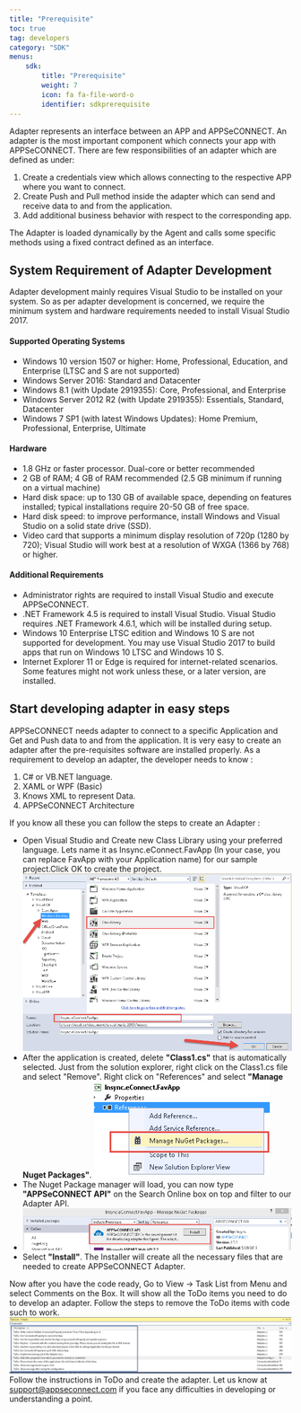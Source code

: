 ```yaml
---
title: "Prerequisite"
toc: true
tag: developers
category: "SDK"
menus: 
    sdk:
        title: "Prerequisite"
        weight: 7
        icon: fa fa-file-word-o
        identifier: sdkprerequisite
---
```

Adapter represents an interface between an APP and APPSeCONNECT. An adapter is the most important component which connects your app with APPSeCONNECT. There are few responsibilities of an adapter which are defined as under: 

1. Create a credentials view which allows connecting to the respective APP where you want to connect.
2. Create Push and Pull method inside the adapter which can send and receive data to and from the application.
3. Add additional business behavior with respect to the corresponding app.

The Adapter is loaded dynamically by the Agent and calls some specific methods using a fixed contract defined as an interface. 

## System Requirement of Adapter Development

Adapter development mainly requires Visual Studio to be installed on your system. So as per adapter development is concerned, we require the minimum system and hardware requirements needed to install Visual Studio 2017.

#### Supported Operating Systems

* Windows 10 version 1507 or higher: Home, Professional, Education, and Enterprise (LTSC and S are not supported)
* Windows Server 2016: Standard and Datacenter
* Windows 8.1 (with Update 2919355): Core, Professional, and Enterprise
* Windows Server 2012 R2 (with Update 2919355): Essentials, Standard, Datacenter
* Windows 7 SP1 (with latest Windows Updates): Home Premium, Professional, Enterprise, Ultimate

#### Hardware

* 1.8 GHz or faster processor. Dual-core or better recommended
* 2 GB of RAM; 4 GB of RAM recommended (2.5 GB minimum if running on a virtual machine)
* Hard disk space: up to 130 GB of available space, depending on features installed; typical installations require 20-50 GB of free space.
* Hard disk speed: to improve performance, install Windows and Visual Studio on a solid state drive (SSD).
* Video card that supports a minimum display resolution of 720p (1280 by 720); Visual Studio will work best at a resolution of WXGA (1366 by 768) or higher.

#### Additional Requirements

* Administrator rights are required to install Visual Studio and execute APPSeCONNECT.
* .NET Framework 4.5 is required to install Visual Studio. Visual Studio requires .NET Framework 4.6.1, which will be installed during setup.
* Windows 10 Enterprise LTSC edition and Windows 10 S are not supported for development. You may use Visual Studio 2017 to build apps that run on Windows 10 LTSC and Windows 10 S.
* Internet Explorer 11 or Edge is required for internet-related scenarios. Some features might not work unless these, or a later version, are installed.


## Start developing adapter in easy steps

APPSeCONNECT needs adapter to connect to a specific Application and Get and Push data to and from the application. It is very easy to create an adapter after the pre-requisites software are installed properly. As a requirement to develop an adapter, the developer needs to know : 

1. C# or VB.NET language.
2. XAML or WPF (Basic)
3. Knows XML to represent Data.
4. APPSeCONNECT Architecture

If you know all these you can follow the steps to create an Adapter : 

* Open Visual Studio and Create new Class Library using your preferred language. 
Lets name it as Insync.eConnect.FavApp (In your case, you can replace FavApp with your Application name) for our sample project.Click OK to create the project.
![Choose Project](/staticfiles/sdk-references/media/choose-project.png)
* After the application is created, delete **"Class1.cs"** that is automatically selected. Just from the solution explorer, right click on the Class1.cs file and select "Remove".
Right click on "References" and select **"Manage Nuget Packages"**.
![Managenuget](/staticfiles/sdk-references/media/managenuget.png)
* The Nuget Package manager will load, you can now type **"APPSeCONNECT API"** on the Search Online box on top and filter to our Adapter API.  
* ![Appseconnect A P I](/staticfiles/sdk-references/media/appseconnectAPI.png)
* Select **"Install"**. The Installer will create all the necessary files that are needed to create APPSeCONNECT Adapter.

Now after you have the code ready, Go to View -> Task List from Menu and select Comments on the Box. It will show all the ToDo items you need to do to develop an adapter.  Follow the steps to remove the ToDo items with code such to work. 
![Todos Adapter](/staticfiles/sdk-references/media/todos-adapter.png)
Follow the instructions in ToDo and create the adapter. Let us know at support@appseconnect.com if you face any difficulties in developing or understanding a point. 

